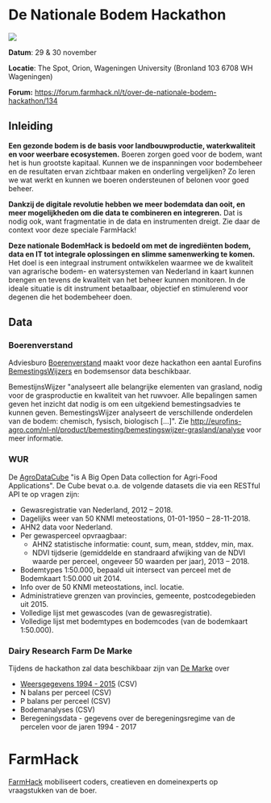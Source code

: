 # De Nationale Bodem Hackathon

![](https://forum.farmhack.nl/uploads/default/optimized/1X/37c8bad377c83a477daf1946d1f1574b203c8de6_1_690x350.png)

**Datum**: 29 & 30 november

**Locatie**: The Spot, Orion, Wageningen University (Bronland 103 6708 WH Wageningen)

**Forum:** https://forum.farmhack.nl/t/over-de-nationale-bodem-hackathon/134

## Inleiding
**Een gezonde bodem is de basis voor landbouwproductie, waterkwaliteit en voor weerbare ecosystemen.** Boeren zorgen goed voor de bodem, want het is hun grootste kapitaal. Kunnen we de inspanningen voor bodembeheer en de resultaten ervan zichtbaar maken en onderling vergelijken? Zo leren we wat werkt en kunnen we boeren ondersteunen of belonen voor goed beheer.

**Dankzij de digitale revolutie hebben we meer bodemdata dan ooit, en meer mogelijkheden om die data te combineren en integreren.** Dat is nodig ook, want fragmentatie in de data en instrumenten dreigt. Zie daar de context voor deze speciale FarmHack! 

**Deze nationale BodemHack is bedoeld om met de ingrediënten bodem, data en IT tot integrale oplossingen en slimme samenwerking te komen.** Het doel is een integraal instrument ontwikkelen waarmee we de kwaliteit van agrarische bodem- en watersystemen van Nederland in kaart kunnen brengen en tevens de kwaliteit van het beheer kunnen monitoren.  In de ideale situatie is dit instrument betaalbaar, objectief en stimulerend voor degenen die het bodembeheer doen.

## Data

### Boerenverstand

Adviesburo [Boerenverstand](http://www.boerenverstand.nl/boerenverstand/over-ons/) maakt voor deze hackathon een aantal Eurofins  [BemestingsWijzers](http://eurofins-agro.com/nl-nl/product/bemesting/bemestingswijzer-grasland) en bodemsensor data beschikbaar.

BemestijnsWijzer "analyseert alle belangrijke elementen van grasland, nodig voor de grasproductie en kwaliteit van het ruwvoer. Alle bepalingen samen geven het inzicht dat nodig is om een uitgekiend bemestingsadvies te kunnen geven. BemestingsWijzer analyseert de verschillende onderdelen van de bodem: chemisch, fysisch, biologisch [...]". Zie http://eurofins-agro.com/nl-nl/product/bemesting/bemestingswijzer-grasland/analyse voor meer informatie. 

### WUR 

De [AgroDataCube](http://agrodatacube.wur.nl) "is A Big Open Data collection for Agri-Food Applications". De Cube bevat o.a. de volgende datasets die via een RESTful API te op vragen zijn:
  - Gewasregistratie van Nederland, 2012 – 2018.
  - Dagelijks weer van 50 KNMI meteostations, 01-01-1950 – 28-11-2018.
  - AHN2 data voor Nederland.
  - Per gewasperceel opvraagbaar:
    - AHN2 statistische informatie: count, sum, mean, stddev, min, max.
    - NDVI tijdserie (gemiddelde en standraard afwijking van de NDVI waarde per perceel, ongeveer 50 waarden per jaar), 2013 – 2018.
  - Bodemtypes 1:50.000, bepaald uit intersect van perceel met de Bodemkaart 1:50.000 uit 2014.
  - Info over de 50 KNMI meteostations, incl. locatie.
  - Administratieve grenzen van provincies, gemeente, postcodegebieden uit 2015.
  - Volledige lijst met gewascodes (van de gewasregistratie).
  - Volledige lijst met bodemtypes en bodemcodes (van de bodemkaart 1:50.000).
  
 ### Dairy Research Farm De Marke

Tijdens de hackathon zal data beschikbaar zijn van [De Marke](https://www.wur.nl/en/location/De-Marke-1.htm) over 

- [Weersgegevens 1994 - 2015](https://github.com/FarmHackNL/Bodemhack-2018/tree/master/data/De%20Marke/weersgegevens) (CSV)
- N balans per perceel (CSV)
- P balans per perceel (CSV)
- Bodemanalyses (CSV)
- Beregeningsdata - gegevens over de beregeningsregime van de percelen voor de jaren 1994 - 2017 
  
# FarmHack 

[FarmHack](farmhack.nl) mobiliseert coders, creatieven en domeinexperts op vraagstukken van de boer.
